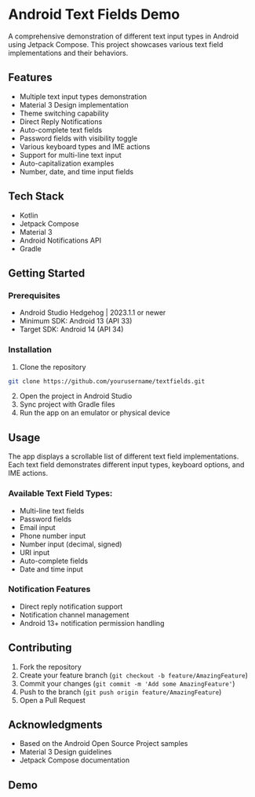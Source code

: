 # Android Text Fields Demo

A comprehensive demonstration of different text input types in Android using Jetpack Compose. This project showcases various text field implementations and their behaviors.

## Features

- Multiple text input types demonstration
- Material 3 Design implementation
- Theme switching capability
- Direct Reply Notifications
- Auto-complete text fields
- Password fields with visibility toggle
- Various keyboard types and IME actions
- Support for multi-line text input
- Auto-capitalization examples
- Number, date, and time input fields

## Tech Stack

- Kotlin
- Jetpack Compose
- Material 3
- Android Notifications API
- Gradle

## Getting Started

### Prerequisites
- Android Studio Hedgehog | 2023.1.1 or newer
- Minimum SDK: Android 13 (API 33)
- Target SDK: Android 14 (API 34)

### Installation
1. Clone the repository
```bash
git clone https://github.com/yourusername/textfields.git
```
2. Open the project in Android Studio
3. Sync project with Gradle files
4. Run the app on an emulator or physical device

## Usage

The app displays a scrollable list of different text field implementations. Each text field demonstrates different input types, keyboard options, and IME actions.

### Available Text Field Types:
- Multi-line text fields
- Password fields
- Email input
- Phone number input
- Number input (decimal, signed)
- URI input
- Auto-complete fields
- Date and time input

### Notification Features
- Direct reply notification support
- Notification channel management
- Android 13+ notification permission handling

## Contributing

1. Fork the repository
2. Create your feature branch (`git checkout -b feature/AmazingFeature`)
3. Commit your changes (`git commit -m 'Add some AmazingFeature'`)
4. Push to the branch (`git push origin feature/AmazingFeature`)
5. Open a Pull Request

## Acknowledgments

- Based on the Android Open Source Project samples
- Material 3 Design guidelines
- Jetpack Compose documentation

## Demo 

